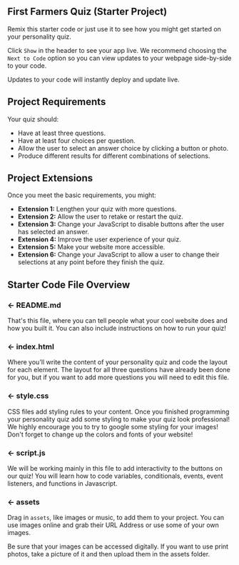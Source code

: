 ## First Farmers Quiz (Starter Project)

Remix this starter code or just use it to see how you might get started on your personality quiz.

Click `Show` in the header to see your app live. We recommend choosing the `Next to Code` option so you can view updates to your webpage side-by-side to your code. 

Updates to your code will instantly deploy and update live.

## Project Requirements
Your quiz should:

* Have at least three questions.
* Have at least four choices per question.
* Allow the user to select an answer choice by clicking a button or photo.
* Produce different results for different combinations of selections.

## Project Extensions
Once you meet the basic requirements, you might:

* **Extension 1:** Lengthen your quiz with more questions.
* **Extension 2:** Allow the user to retake or restart the quiz.
* **Extension 3:** Change your JavaScript to disable buttons after the user has selected an answer.
* **Extension 4:** Improve the user experience of your quiz.
* **Extension 5:** Make your website more accessible.
* **Extension 6:** Change your JavaScript to allow a user to change their selections at any point before they finish the quiz.

## Starter Code File Overview

### ← README.md

That's this file, where you can tell people what your cool website does and how you built it. You can also include instructions on how to run your quiz!

### ← index.html

Where you'll write the content of your personality quiz and code the layout for each element.
The layout for all three questions have already been done for you, but if you want to add more questions you will need to edit this file. 

### ← style.css

CSS files add styling rules to your content. Once you finished programming your personality quiz add some styling to make your quiz look professional! 
We highly encourage you to try to google some styling for your images! Don't forget to change up the colors and fonts of your website!

### ← script.js

We will be working mainly in this file to add interactivity to the buttons on our quiz! You will learn how to code variables, conditionals, events, event listeners, and functions in Javascript.

### ← assets

Drag in `assets`, like images or music, to add them to your project. You can use images online and grab their URL Address or use some of your own images.

Be sure that your images can be accessed digitally. If you want to use print photos, take a picture of it and then upload them in the assets folder.
